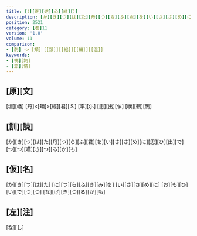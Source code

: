 ```yaml
---
title: [（][正][述][心][緒][）]
description: [か][き][つ][は][た][丹][つ][ら][ふ][君][を][い][さ][さ][め][に][思][ひ][出][で][つ][つ][嘆][き][つ][る][か][も]
position: 2521
category: [巻]11
version: '1.0'
volume: 11
comparison:
- [刺] -> [頬] [[類]][[紀]][[細]][[温]]
keywords:
- [枕][詞]
- [恋][情]
---
```


## [原][文]

[垣][幡] [丹]<[頬]>[經][君][Ｓ] [率][尓] [思][出][乍] [嘆][鶴][鴨]

## [訓][読]

[か][き][つ][は][た][丹][つ][ら][ふ][君][を][い][さ][さ][め][に][思][ひ][出][で][つ][つ][嘆][き][つ][る][か][も]

## [仮][名]

[か][き][つ][は][た] [に][つ][ら][ふ][き][み][を] [い][さ][さ][め][に] [お][も][ひ][い][で][つ][つ] [な][げ][き][つ][る][か][も]

## [左][注]

[な][し]
